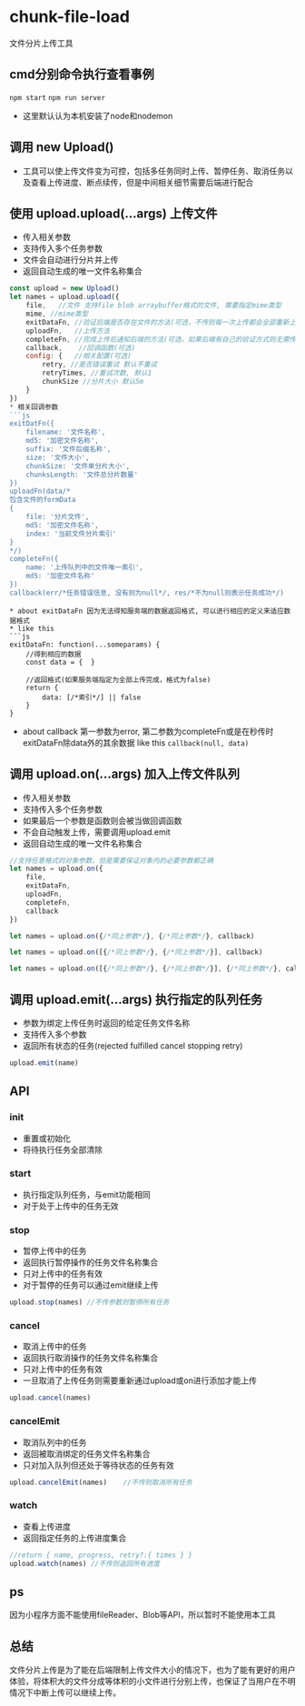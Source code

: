 # chunk-file-load

文件分片上传工具

## cmd分别命令执行查看事例
`npm start`
`npm run server`
* 这里默认认为本机安装了node和nodemon

## 调用 new Upload()

* 工具可以使上传文件变为可控，包括多任务同时上传、暂停任务、取消任务以及查看上传进度、断点续传，但是中间相关细节需要后端进行配合

## 使用 upload.upload(...args) 上传文件

* 传入相关参数
* 支持传入多个任务参数
* 文件会自动进行分片并上传
* 返回自动生成的唯一文件名称集合

``` js
const upload = new Upload()
let names = upload.upload({
    file,   //文件 支持file blob arraybuffer格式的文件, 需要指定mime类型
    mime, //mime类型
    exitDataFn, //验证后端是否存在文件的方法(可选，不传则每一次上传都会全部重新上传)
    uploadFn,   //上传方法
    completeFn, //完成上传后通知后端的方法(可选，如果后端有自己的验证方式则无需传递)
    callback,    //回调函数(可选)
    config: {   //相关配置(可选)
        retry, //是否错误重试 默认不重试
        retryTimes, //重试次数, 默认1
        chunkSize //分片大小 默认5m
    }
})
* 相关回调参数
```js
exitDatFn({
    filename: '文件名称',
    md5: '加密文件名称',
    suffix: '文件后缀名称',
    size: '文件大小',
    chunkSize: '文件单分片大小',
    chunksLength: '文件总分片数量'
})
uploadFn(data/*
包含文件的formData
{
    file: '分片文件',
    md5: '加密文件名称',
    index: '当前文件分片索引'
}
*/)
completeFn({
    name: '上传队列中的文件唯一索引',
    md5: '加密文件名称'
})
callback(err/*任务错误信息, 没有则为null*/, res/*不为null则表示任务成功*/)
```
```
* about exitDataFn 因为无法得知服务端的数据返回格式, 可以进行相应的定义来适应数据格式
* like this
```js
exitDataFn: function(...someparams) {
    //得到相应的数据
    const data = {  }

    //返回格式(如果服务端指定为全部上传完成，格式为false)
    return {
        data: [/*索引*/] || false
    }
}
```
* about callback 第一参数为error, 第二参数为completeFn或是在秒传时exitDataFn除data外的其余数据
like this `callback(null, data)`

## 调用 upload.on(...args) 加入上传文件队列

* 传入相关参数
* 支持传入多个任务参数
* 如果最后一个参数是函数则会被当做回调函数
* 不会自动触发上传，需要调用upload.emit
* 返回自动生成的唯一文件名称集合

```js
//支持任意格式的对象参数，但是需要保证对象内的必要参数都正确
let names = upload.on({
    file,   
    exitDataFn, 
    uploadFn,  
    completeFn,
    callback    
})

let names = upload.on({/*同上参数*/}, {/*同上参数*/}, callback)

let names = upload.on([{/*同上参数*/}, {/*同上参数*/}], callback)

let names = upload.on([{/*同上参数*/}, {/*同上参数*/}], {/*同上参数*/}, callback)
```

## 调用 upload.emit(...args) 执行指定的队列任务

* 参数为绑定上传任务时返回的给定任务文件名称
* 支持传入多个参数
* 返回所有状态的任务(rejected fulfilled cancel stopping retry)

```js
upload.emit(name)
```

## API

### init

* 重置或初始化
* 将待执行任务全部清除

### start

* 执行指定队列任务，与emit功能相同
* 对于处于上传中的任务无效

### stop

* 暂停上传中的任务
* 返回执行暂停操作的任务文件名称集合
* 只对上传中的任务有效
* 对于暂停的任务可以通过emit继续上传

```js
upload.stop(names) //不传参数则暂停所有任务
```

### cancel

* 取消上传中的任务
* 返回执行取消操作的任务文件名称集合
* 只对上传中的任务有效
* 一旦取消了上传任务则需要重新通过upload或on进行添加才能上传

```js
upload.cancel(names)
```

### cancelEmit

* 取消队列中的任务
* 返回被取消绑定的任务文件名称集合
* 只对加入队列但还处于等待状态的任务有效

```js
upload.cancelEmit(names)    //不传则取消所有任务
```

### watch

* 查看上传进度
* 返回指定任务的上传进度集合

```js
//return { name, progress, retry?:{ times } }
upload.watch(names) //不传则返回所有进度
```

## ps 

因为小程序方面不能使用fileReader、Blob等API，所以暂时不能使用本工具

## 总结

文件分片上传是为了能在后端限制上传文件大小的情况下，也为了能有更好的用户体验，将体积大的文件分成等体积的小文件进行分别上传，也保证了当用户在不明情况下中断上传可以继续上传。
